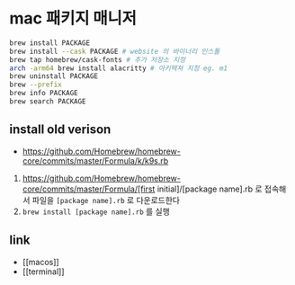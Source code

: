 # mac 패키지 매니저

```sh
brew install PACKAGE
brew install --cask PACKAGE # website 의 바이너리 인스톨
brew tap homebrew/cask-fonts # 추가 저장소 지정
arch -arm64 brew install alacritty # 아키텍쳐 지정 eg. m1
brew uninstall PACKAGE
brew --prefix
brew info PACKAGE
brew search PACKAGE
```

## install old verison
+ https://github.com/Homebrew/homebrew-core/commits/master/Formula/k/k9s.rb
1. https://github.com/Homebrew/homebrew-core/commits/master/Formula/[first initial]/[package name].rb 로 접속해서 파일을 `[package name].rb` 로 다운로드한다
2. `brew install [package name].rb` 를 실행 

## link
- [[macos]]
- [[terminal]]
